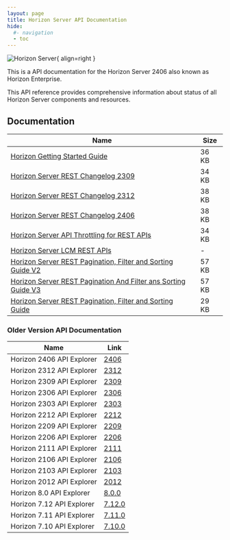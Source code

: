 ```yaml
---
layout: page
title: Horizon Server API Documentation
hide:
  #- navigation
  - toc
---
```

![Horizon Server](../../../assets/logos/horizon-logo.png){ align=right }

This is a API documentation for the Horizon Server 2406 also known as Horizon Enterprise.

This API reference provides comprehensive information about status of all Horizon Server components and resources.

## Documentation  

| Name                                                                                                                   | Size |
|------------------------------------------------------------------------------------------------------------------------| --- |
| [Horizon Getting Started Guide](docs/HorizonServerGettingStarted.doc)                                                  | 36 KB |
| [Horizon Server REST Changelog 2309](docs/HorizonServerRESTChangelog2309.docx)                                         | 34 KB |
| [Horizon Server REST Changelog 2312](docs/HorizonServerRESTChangelog2312.docx)                                         | 38 KB |
| [Horizon Server REST Changelog 2406](docs/HorizonServerRESTChangelog2406.docx)                                         | 38 KB |
| [Horizon Server API Throttling for REST APIs](docs/HorizonServerAPIThrottlingForRestAPIs.docx)                                | 34 KB |
| [Horizon Server LCM REST APIs](https://docs.omnissa.com/bundle/Horizon8InstallUpgrade/page/AutomatingUpgradesofConnectionServerWithLCMAPIs.html)                                               | - |
| [Horizon Server REST Pagination, Filter and Sorting Guide V2](docs/HorizonServerRESTPaginationAndFilterGuideV2.doc)    | 57 KB |
| [Horizon Server REST Pagination And Filter ans Sorting Guide V3](docs/HorizonServerRESTPaginationAndFilterGuideV3.doc) | 57 KB |
| [Horizon Server REST Pagination, Filter and Sorting Guide](docs/HorizonServerRESTPaginationFilterAndSortingGuide.docx) | 29 KB |

<swagger-ui src="versions/2406/rest-api-swagger-docs.json" />

### Older Version API Documentation

| Name                      | Link                               |
|---------------------------|------------------------------------|
| Horizon 2406 API Explorer | [2406](versions/2406/index.md)     |
| Horizon 2312 API Explorer | [2312](versions/2312/index.md)     |
| Horizon 2309 API Explorer | [2309](versions/2309/index.md)     |
| Horizon 2306 API Explorer | [2306](versions/2306/index.md)     |
| Horizon 2303 API Explorer | [2303](versions/2303/index.md)     |
| Horizon 2212 API Explorer | [2212](versions/2212/index.md)     |
| Horizon 2209 API Explorer | [2209](versions/2209/index.md)     |
| Horizon 2206 API Explorer | [2206](versions/2206/index.md)     |
| Horizon 2111 API Explorer | [2111](versions/2111/index.md)     |
| Horizon 2106 API Explorer | [2106](versions/2106/index.md)     |
| Horizon 2103 API Explorer | [2103](versions/2103/index.md)     |
| Horizon 2012 API Explorer | [2012](versions/2012/index.md)     |
| Horizon 8.0 API Explorer  | [8.0.0](versions/8.0.0/index.md)   |
| Horizon 7.12 API Explorer | [7.12.0](versions/7.12.0/index.md) |
| Horizon 7.11 API Explorer | [7.11.0](versions/7.11.0/index.md) |
| Horizon 7.10 API Explorer | [7.10.0](versions/7.10.0/index.md) |
